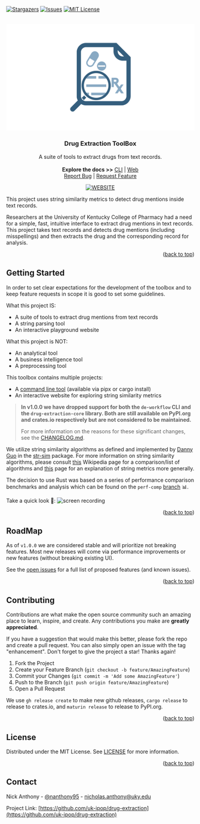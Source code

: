 <div id="top"></div>

[![Stargazers][stars-shield]][stars-url]
[![Issues][issues-shield]][issues-url]
[![MIT License][license-shield]][license-url]

<!-- PROJECT LOGO -->
<br />
<div align="center">
  <a href="https://github.com/UK-IPOP/drug-extraction">
    <img src="images/logo.png" alt="Logo">
  </a>

  <h3 align="center">Drug Extraction ToolBox</h3>

  <p align="center">
    A suite of tools to extract drugs from text records.
    <br />
    <br />
    <strong>Explore the docs >></strong>
    <a href="https://github.com/UK-IPOP/drug-extraction/tree/main/cli">CLI</a>
    |
    <a href="https://github.com/UK-IPOP/drug-extraction/tree/main/web">Web</a>
    <br />
    <a href="https://github.com/UK-IPOP/drug-extraction/issues/new">Report Bug</a>
    |
    <a href="https://github.com/UK-IPOP/drug-extraction/issues/new">Request Feature</a>
  </p>

[![WEBSITE][play-shield]][play-url]

</div>

This project uses string similarity metrics to detect drug mentions inside text records.

Researchers at the University of Kentucky College of Pharmacy had a need for a simple, fast, intuitive interface to extract drug mentions in text records. This project takes text records and detects drug mentions (including misspellings) and then extracts the drug and the corresponding record for analysis.

<p align="right">(<a href="#top">back to top</a>)</p>

## Getting Started

In order to set clear expectations for the development of the toolbox and to keep feature requests in scope it is good to set some guidelines.

What this project IS:

- A suite of tools to extract drug mentions from text records
- A string parsing tool
- An interactive playground website

What this project is NOT:

- An analytical tool
- A business intelligence tool
- A preprocessing tool

This toolbox contains multiple projects:

- A [command line tool](./cli) (available via pipx or cargo install)
- An interactive website for exploring string similarity metrics

> **In v1.0.0 we have dropped support for both the `de-workflow` CLI and the `drug-extraction-core` library. Both are still available on PyPI.org and crates.io respectively but are not considered to be maintained.**
>
> For more information on the reasons for these significant changes, see the [CHANGELOG.md](CHANGELOG.md).

We utilize string similarity algorithms as defined and implemented by [Danny Guo](https://github.com/dguo) in the [str-sim](https://github.com/dguo/strsim-rs) package. For more information on string similarity algorithms, please consult [this](https://en.wikipedia.org/wiki/String_metric) Wikipedia page for a comparison/list of algorithms and [this](https://en.wikipedia.org/wiki/Edit_distance) page for an explanation of string metrics more generally.

The decision to use Rust was based on a series of performance comparison benchmarks and analysis which can be found on the `perf-comp` [branch](https://github.com/UK-IPOP/drug-extraction/tree/perf-comp) 📊.

Take a quick look 👀:
![screen recording](images/demo.gif)

<p align="right">(<a href="#top">back to top</a>)</p>

## RoadMap

As of `v1.0.0` we are considered stable and will prioritize not breaking features. Most new releases will come via performance improvements or new features (without breaking existing UI).

See the [open issues](https://github.com/UK-IPOP/drug-extraction/issues) for a full list of proposed features (and known issues).

<p align="right">(<a href="#top">back to top</a>)</p>

## Contributing

Contributions are what make the open source community such an amazing place to learn, inspire, and create. Any contributions you make are **greatly appreciated**.

If you have a suggestion that would make this better, please fork the repo and create a pull request. You can also simply open an issue with the tag "enhancement".
Don't forget to give the project a star! Thanks again!

1. Fork the Project
2. Create your Feature Branch (`git checkout -b feature/AmazingFeature`)
3. Commit your Changes (`git commit -m 'Add some AmazingFeature'`)
4. Push to the Branch (`git push origin feature/AmazingFeature`)
5. Open a Pull Request

We use `gh release create` to make new github releases, `cargo release` to release to crates.io, and `maturin release` to release to PyPI.org.

<p align="right">(<a href="#top">back to top</a>)</p>

## License

Distributed under the MIT License. See [LICENSE](LICENSE) for more information.

<p align="right">(<a href="#top">back to top</a>)</p>

## Contact

Nick Anthony - [@nanthony95](https://twitter.com/nanthony95) - nicholas.anthony@uky.edu

Project Link: [https://github.com/uk-ipop/drug-extraction](https://github.com/uk-ipop/drug-extraction)


<!-- https://www.markdownguide.org/basic-syntax/#reference-style-links -->

[stars-shield]: https://img.shields.io/github/stars/uk-ipop/drug-extraction?style=for-the-badge
[stars-url]: https://github.com/uk-ipop/drug-extraction/stargazers
[issues-shield]: https://img.shields.io/github/issues/uk-ipop/drug-extraction?style=for-the-badge
[issues-url]: https://github.com/uk-ipop/drug-extraction/issues
[license-shield]: https://img.shields.io/github/license/uk-ipop/drug-extraction.svg?style=for-the-badge
[license-url]: https://github.com/uk-ipop/drug-extraction/blob/master/LICENSE.txt
[play-shield]: https://img.shields.io/badge/Website-blue?style=for-the-badge
[play-url]: https://github.com/UK-IPOP/drug-extraction

